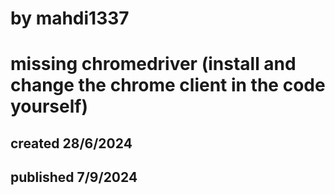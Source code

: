 # by mahdi1337
# missing chromedriver (install and change the chrome client in the code yourself)

## created 28/6/2024
## published 7/9/2024
